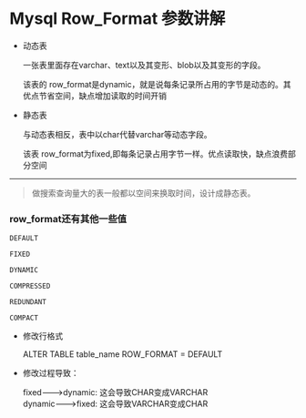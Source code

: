 # Mysql Row_Format 参数讲解 

- 动态表

	一张表里面存在varchar、text以及其变形、blob以及其变形的字段。

	该表的 row_format是dynamic，就是说每条记录所占用的字节是动态的。其优点节省空间，缺点增加读取的时间开销

- 静态表

	与动态表相反，表中以char代替varchar等动态字段。

	该表 row_format为fixed,即每条记录占用字节一样。优点读取快，缺点浪费部分空间

---

> 做搜索查询量大的表一般都以空间来换取时间，设计成静态表。

### row_format还有其他一些值

	DEFAULT

	FIXED

	DYNAMIC

	COMPRESSED

	REDUNDANT

	COMPACT

- 修改行格式

	ALTER TABLE table_name ROW_FORMAT = DEFAULT

- 修改过程导致：

	fixed--->dynamic: 这会导致CHAR变成VARCHAR  
	dynamic--->fixed: 这会导致VARCHAR变成CHAR
